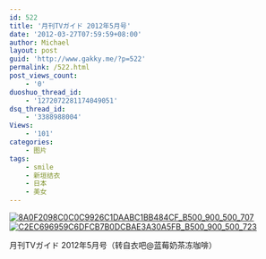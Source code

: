 ```yaml
---
id: 522
title: '月刊TVガイド 2012年5月号'
date: '2012-03-27T07:59:59+08:00'
author: Michael
layout: post
guid: 'http://www.gakky.me/?p=522'
permalink: /522.html
post_views_count:
    - '0'
duoshuo_thread_id:
    - '1272072281174049051'
dsq_thread_id:
    - '3388988004'
Views:
    - '101'
categories:
    - 图片
tags:
    - smile
    - 新垣结衣
    - 日本
    - 美女
---
```


[![8A0F2098C0C0C9926C1DAABC1BB484CF_B500_900_500_707](http://www.yui-aragaki.org/wp-content/uploads/img/8A0F2098C0C0C9926C1DAABC1BB484CF_B500_900_500_707.jpeg)](http://www.yui-aragaki.org/wp-content/uploads/img/8A0F2098C0C0C9926C1DAABC1BB484CF_B1280_1280_905_1280.jpeg) [![C2EC696959C6DFCB7B0DCBAE3A30A5FB_B500_900_500_723](http://www.yui-aragaki.org/wp-content/uploads/img/C2EC696959C6DFCB7B0DCBAE3A30A5FB_B500_900_500_723.jpeg)](http://www.yui-aragaki.org/wp-content/uploads/img/C2EC696959C6DFCB7B0DCBAE3A30A5FB_B1280_1280_884_1280.jpeg)

月刊TVガイド 2012年5月号（转自衣吧@蓝莓奶茶冻咖啡）